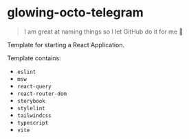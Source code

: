 # glowing-octo-telegram

> I am great at naming things so I let GitHub do it for me 🤡

Template for starting a React Application.

Template contains:

- `eslint`
- `msw`
- `react-query`
- `react-router-dom`
- `storybook`
- `stylelint`
- `tailwindcss`
- `typescript`
- `vite`
